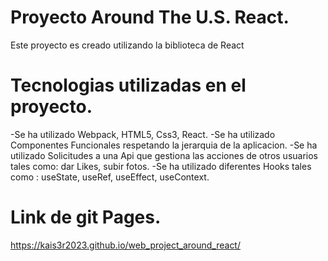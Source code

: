 # Proyecto Around The U.S. React.

  Este proyecto es creado utilizando la biblioteca de React


# Tecnologias utilizadas en el proyecto.
  -Se ha utilizado Webpack, HTML5, Css3, React.
  -Se ha utilizado Componentes Funcionales respetando la jerarquia de la aplicacion.
  -Se ha utilizado Solicitudes a una Api que gestiona las acciones de otros usuarios tales como: dar Likes, subir fotos.
  -Se ha utilizado diferentes Hooks tales como : useState, useRef, useEffect, useContext.



# Link de git Pages. 

https://kais3r2023.github.io/web_project_around_react/
